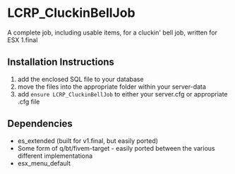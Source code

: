 # LCRP_CluckinBellJob
 A complete job, including usable items, for a cluckin' bell job, written for ESX 1.final

## Installation Instructions
1) add the enclosed SQL file to your database
2) move the files into the appropriate folder within your server-data
3) add ```ensure LCRP_CluckinBellJob``` to either your server.cfg or appropriate .cfg file

## Dependencies 
- es_extended (built for v1.final, but easily ported)
- Some form of q/bt/fivem-target - easily ported between the various different implementationa
- esx_menu_default